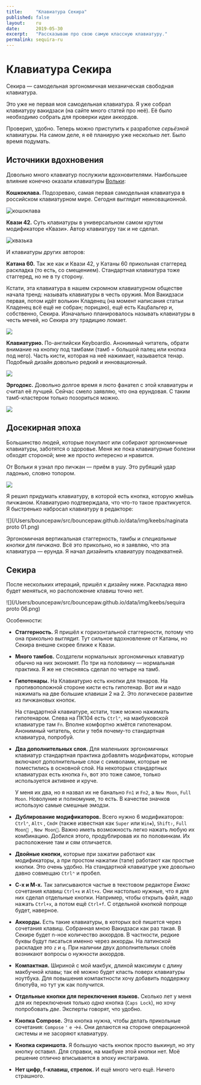 ```yaml
---
title:     "Клавиатура Секира"
published: false
layout:    ru
date:      2019-05-30
excerpt:   "Рассказываю про свою самую классную клавиатуру."
permalink: sequira-ru
---
```


# Клавиатура Секира

Секира — самодельная эргономичная механическая свободная клавиатура.

Это уже не первая моя самодельная клавиатура. Я уже собрал клавиатуру вакидзаси (на сайте много статей про неё). Её было необходимо собрать для проверки идеи аккордов.

Проверил, удобно. Теперь можно приступить к разработке *серьёзной* клавиатуры. На самом деле, я её планирую уже несколько лет. Было время подумать.

## Источники вдохновения

Довольно много клавиатур послужили вдохновителями. Наибольшее влияние конечно оказали клавиатуры [Вольки](https://inbteo.klava.org):

**Кошкоклава.** Подозреваю, самая первая самодельная клавиатура в российском клавиатурном мире. Сегодня выглядит неиновационной.

![кошоклава](/Users/bouncepaw/src/bouncepaw.github.io/data/img/keebs/catboard1.jpg)

**Квази 42.** Суть клавиатуры в универсальном самом крутом модификаторе «Квази». Автор клавиатуру так и не сделал.

![квазька](/Users/bouncepaw/src/bouncepaw.github.io/data/img/keebs/quasi42.png)

И клавиатуры других авторов:

**Катана 60.** Так же как и Квази 42, у Катаны 60 прикольная стаггеред раскладка (то есть, со смещением). Стандартная клавиатура тоже стаггеред, но не в ту сторону.

Кстати, эта клавиатура в нашем скромном клавиатурном обществе начала тренд: называть клавиатуры в честь оружия. Моя Вакидзаси первая, потом идёт волькин Кладенец (на момент написания статьи Кладенец всё ещё не собран; порицаю), ещё есть Кацбальгер и, собственно, Секира. Изначально планировалось называть клавиатуры в честь мечей, но Секира эту традицию ломает.

![](/Users/bouncepaw/src/bouncepaw.github.io/data/img/keebs/katana60.jpg)

**Клавиатурио.** По-английски Keyboardio. Анонимный читатель, обрати внимание на кнопку под тамбами (тамб = большой палец или кнопка под него). Часть кисти, которая на неё нажимает, называется тенар. Подобный дизайн довольно редкий и инновационный.

![](/Users/bouncepaw/src/bouncepaw.github.io/data/img/keebs/keyboardio.jpg)

**Эргодокс.** Довольно долгое время я люто фанател с этой клавиатуры и считал её лучшей. Сейчас смело заявляю, что она ерундовая. С таким тамб-кластером только позориться можно.

![](/Users/bouncepaw/src/bouncepaw.github.io/data/img/keebs/ergodox-elf.jpg)

## Досекирная эпоха

Большинство людей, которые покупают или собирают эргономичные клавиатуры, заботятся о здоровье. Меня же пока клавиатурные болезни обходят стороной; мне же просто интересно и нравится.

От Вольки я узнал про пичжан — приём в ушу. Это рубящий удар ладонью, словно топором.

![](/Users/bouncepaw/src/bouncepaw.github.io/data/img/piquan.jpg)

Я решил придумать клавиатуру, в которой есть кнопка, которую жмёшь пичжаном. Клавиатурио подтверждала, что что-то такое практикуется. Я быстренько набросал клавиатуру в редакторе:

![](/Users/bouncepaw/src/bouncepaw.github.io/data/img/keebs/naginata proto 01.png)

Эргономичная вертикальная стаггерность, тамбы и *специальные кнопки для пичжана*. Всё это прикольно, но я заявляю, что эта клавиатура — ерунда. Я начал дизайнить клавиатуру поадекватней.

## Секира

После нескольких итераций, пришёл к дизайну ниже. Раскладка явно будет меняться, но расположение клавиш точно нет.

![](/Users/bouncepaw/src/bouncepaw.github.io/data/img/keebs/sequira proto 06.png)

Особенности:

- **Стаггерность.** Я пришёл к горизонтальной стаггерности, потому что она прикольно выглядит. Тут сильное вдохновление от Катаны, но Секира внешне скорее ближе к Квази.

- **Много тамбов.** Создатели нормальных эргономичных клавиатур обычно на них экономят. По три на половинку — нормальная практика. Я же не стесняясь сделал по четыре на тамб.

- **Гипотенары.** На Клавиатурио есть кнопки для тенаров. На противоположной стороне кисти есть гипотенар. Вот им и надо нажимать на две большие клавиши 2 на 2. Это логическое развитие из пичжановых кнопок.

  На стандартной клавиатуре, кстати, тоже можно нажимать гипотенаром. Слева на ПК104 есть `Ctrl⌃`, на макбуковской клавиатуре там `Fn`. Вполне комфортно жмётся гипотенаром. Анонимный читатель, если у тебя почему-то стандартная клавиатура, попробуй.

- **Два дополнительных слоя.** Для маленьких эргономичных клавиатур стандартная практика добавлять модификаторы, которые включают дополнительные слои с символами, которые не поместились в основной слой. На некоторых стандартных клавиатурах есть кнопка `Fn`, вот это тоже самое, только используется активнее и круче.

  У меня их два, но я назвал их не банально `Fn1` и `Fn2`, а `New Moon`, `Full Moon`. Новолуние и полномуние, то есть. В качестве значков использую самые смешные эмодзи.

- **Дублирование модификаторов.** Всего нужно 6 модификаторов: `Ctrl⌃`, `Alt⌥` , `Cmd⌘` (также известная как `Super` или `Win❖`), `Shift⇧`, `Full Moon🌝 `, `New Moon🌚`. Важно иметь возможность легко нажать любую их комбинацию. Добился этого, продублировав их по половинкам. Их расположение там и сям отличается.

- **Двойные кнопки,** которые при зажатии работают как модификаторы, а при простом нажатии (тапе) работают как простые кнопки. Это очень удобно. На стандартной клавиатуре уже довольно давно совмещаю `Ctrl⌃` и пробел.

- **C-x и M-x.** Так записываются частые в текстовом редакторе *Емакс* сочетания клавиш `Ctrl+x` и `Alt+x`. Они настолько нужные, что я для них сделал отдельные кнопки. Например, чтобы открыть файл, надо нажать `Ctrl+x`, а потом ещё `Ctrl+f`. С отдельной кнопкой попроще будет, наверное.

- **Аккорды.** Есть такие клавиатуры, в которых всё пишется через сочетания клавиш. Собранная мною Вакидзаси как раз такая. В Секире будет n-ное количество аккордов. В частности, редкие буквы будут писаться именно через аккорды. На латинской раскладке это `z` и `q`. При наличии двух дополнительных слоёв возникают вопросы о нужности аккордов.

- **Компактная.** Шириной с мой макбук, длиной максимум с длину макбучной клавы; так её можно будет класть поверх клавиатуры ноутбука.
  Для повышения компактности хочу добавить поддержку блютуθа, но тут уж как получится.

- **Отдельные кнопки для переключения языков.** Сколько лет у меня для их переключения только *одна* кнопка (`Caps Lock`), но хочу попробовать *две*. Эксперты говорят, что удобно.

- **Кнопка Compose.** Эта кнопка нужна, чтобы делать прикольные сочетания: `Compose` `'` `e` →`é`. Они делаются на стороне операционной системы и не засоряют клавиатуру.

- **Кнопка скриншота.** Я большую часть кнопок просто выкинул, но эту кнопку оставил. Для справки, на макбуке этой кнопки нет. Моё решение отлично вписывается в эпоху инстаграма.

- **Нет цифр, f-клавиш, стрелок.** И ещё много чего ещё. Ничего страшного.
